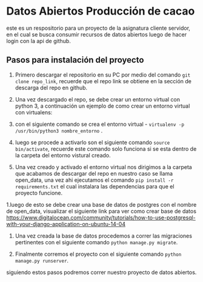 # Datos Abiertos Producción de cacao
este es un respositorio para un proyecto de la asignatura cliente servidor, en el cual se busca consumir recursos de datos abiertos luego de hacer login con la api de github.

## Pasos para instalación del proyecto
1. Primero descargar el repositorio en su PC por medio del comando ``` git clone repo_link ```, recuerde que el repo link se obtiene en la sección de descarga del repo en github.

1. Una vez descargado el repo, se debe crear un entorno virtual con python 3, a continuación un ejemplo de como crear un entorno virtual con virtualens:

  1. con el siguiente comando se crea el entorno virtual - ```virtualenv -p /usr/bin/python3 nombre_entorno```  .
  
  1. luego se procede a activarlo son el siguiente comando ```source bin/activate```, recuerde este comando solo          funciona si se esta dentro de la carpeta del entorno vistural creado. 
  
1. Una vez creado y activado el entorno virtual nos dirigimos a la carpeta que acabamos de descargar del repo en nuestro caso se llama open_data, una vez ahi ejecutamos el comando ```pip install -r requirements.txt``` el cual instalara las dependencias para que el proyecto funcione.

1.luego de esto se debe crear una base de datos de postgres con el nombre de open_data, visualizar el siguiente link para ver como crear base de datos https://www.digitalocean.com/community/tutorials/how-to-use-postgresql-with-your-django-application-on-ubuntu-14-04

1. Una vez creada la base de datos procedemos a correr las migraciones pertinentes con el siguiente comando ```python manage.py migrate```.

1. Finalmente corremos el proyecto con el siguiente comando ```python manage.py runserver```.

siguiendo estos pasos podremos correr nuestro proyecto de datos abiertos.

